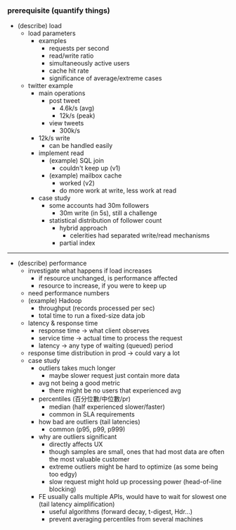 ### prerequisite (quantify things)

- (describe) load
   - load parameters
      - examples
         - requests per second
         - read/write ratio
         - simultaneously active users
         - cache hit rate
         - significance of average/extreme cases
   - twitter example
      - main operations
         - post tweet
            - 4.6k/s (avg)
            - 12k/s (peak)
         - view tweets
            - 300k/s
      - 12k/s write
         - can be handled easily
      - implement read
         - (example) SQL join
            - couldn't keep up (v1)
         - (example) mailbox cache 
            - worked (v2)
            - do more work at write, less work at read
      - case study
         - some accounts had 30m followers
            - 30m write (in 5s), still a challenge
         - statistical distribution of follower count
            - hybrid approach
               - celerities had separated write/read mechanisms
            - partial index
---
- (describe) performance
	- investigate what happens if load increases
		- if resource unchanged, is performance affected
		- resource to increase, if you were to keep up
	- need performance numbers
   	- (example) Hadoop
      	- throughput (records processed per sec)
      	- total time to run a fixed-size data job
	- latency & response time
		- response time -> what client observes
		- service time -> actual time to process the request
		- latency -> any type of waiting (queued) period
	- response time distribution in prod -> could vary a lot
	- case study
		- outliers takes much longer
			- maybe slower request just contain more data
		- avg not being a good metric
			- there might be no users that experienced avg
		- percentiles (百分位數/中位數/pr)
			- median (half experienced slower/faster)
			- common in SLA requirements
		- how bad are outliers (tail latencies)
			- common (p95, p99, p999)
		- why are outliers significant
			- directly affects UX
			- though samples are small, ones that had most data are often the most valuable customer
			- extreme outliers might be hard to optimize (as some being too edgy)
			- slow request might hold up processing power (head-of-line blocking) 
		- FE usually calls multiple APIs, would have to wait for slowest one (tail latency aimplification)
			- useful algorithms (forward decay, t-digest, Hdr...)
			- prevent averaging percentiles from several machines